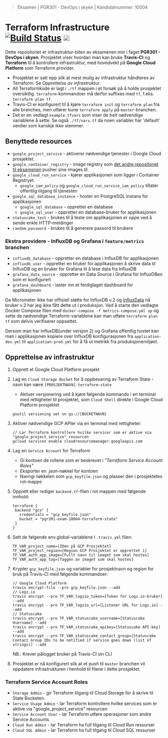 > Eksamen | PGR301 - DevOps i skyen | Kandidatnummer: 10004
# Terraform Infrastructure [![Build Status](https://travis-ci.com/eolseng/pgr301-exam-infrastructure.svg?branch=master)](https://travis-ci.com/eolseng/pgr301-exam-infrastructure) <a href="https://www.statuscake.com" title="Website Uptime Monitoring"><img src="https://app.statuscake.com/button/index.php?Track=5750635&Days=1&Design=1" height="20" /></a>

Dette repositoriet er infrastruktur-biten av eksamenen min i faget **PGR301 - DevOps i skyen**.
Prosjektet viser hvordan man kan bruke **Travis-CI** og **Terraform** til å kontrollere infrastruktur, med hovedvekt på **Google Cloud Platform** som Terraform provider.

* Prosjektet er satt opp slik at mest mulig av infrastruktur håndteres av Terraform. Se *Opprettelse av infrastruktur*.
* All Terraformkode er lagt i `./tf` mappen i et forsøk på å holde prosjektet oversiktlig. `terraform`-kommandoer må derfor suffixes med `tf`, f.eks. `terraform plan tf`.
* Travis-CI er konfigurert til å kjøre `terraform init` og `terraform plan` fra alle branches, men utfører kune `terraform apply` på `master`-branchen.
* Det er en vedlagt `example.tfvars` som viser de helt nødvendige variablene å sette. Se også `./tf/vars.tf` da noen variabler har 'default' verdier som kanskje ikke stemmer.

## Benyttede resources
* `google_project_service` - aktiverer nødvendige tjenester i Google Cloud prosjektet.
* `google_container_registry` - image registry som [det andre repositoriet til eksamenen](https://github.com/eolseng/pgr301-exam-auth) pusher sine images til. 
* `google_cloud_run_service` - kjører applikasjonen som ligger i Container Registryet.
    * `google_iam_policy` og `google_cloud_run_service_iam_policy` tillater offentlig tilgang til tjenesten
* `google_sql_database_instance` - hoster en PostgreSQL instans for applikasjonen
    * `google_sql_database` - oppretter en database
    * `google_sql_user` - oppretter en database-bruker for applikasjonen
* `statuscake_test` - brukes til å teste om applikasjonen er oppe ved å sende enkle HTTP-meldinger
* `random_password` - brukes til å generere passord til brukere
### Ekstra providere - InfluxDB og Grafana i `feature/metrics` branchen
* `influxdb_database` - oppretter en database i InfluxDB for applikasjonen
* `influxdb_user` - oppretter en bruker for applikasjonen å skrive data til InfluxDB og en bruker for Grafana til å lese data fra InfluxDB
* `grafana_data_source` - oppretter en Data Source i Grafana for InfluxDBen som er konfigurert
* `grafana_dashboard` - laster inn et ferdiglaget dashboard for applikasjonen

Da Micrometer ikke har offisiell støtte for InfluxDB v.2 og [InfluxData](https://www.influxdata.com/) nå bruker v.2 har jeg ikke fått dette ut i produksjon.
Ved å starte den vedlagte Docker Compose filen med `docker-compose -f metrics-compose.yml up` og sette de nødvendige Terraform-variablene kan man utføre `terraform plan tf` som delvis verifiserer oppsettet.

Dersom man har InfluxDB(under versjon 2) og Grafana offentlig hostet kan man i applikasjonen kopiere over InfluxDB konfigurasjonen fra `application-dev.yml` til `application-prod.yml` for å få ut metrikk fra produksjonemiljøet.  

## Opprettelse av infrastruktur
1. Opprett et Google Cloud Platform prosjekt
2. Lag en `Cloud Storage Bucket` for å oppbevaring av Terraform State - navn kan være `[PROSJEKTNAVN]-terraform-state`
    * Aktiver versjonering ved å kjøre følgende kommando i en terminal med rettigheter til prosjektet, som `Cloud Shell` direkte i Google Cloud Platform prosjektet
    ```
    gsutil versioning set on gs://[BUCKETNAVN]
    ```
3. Aktiver nødvendige GCP APIer via en terminal med rettigheter:
    ```
   // Lar Terraform kontrollere hvilke servicer som er aktive via "google_project_service" resourcen
    gcloud services enable cloudresourcemanager.googleapis.com
    ```
4. Lag en `Service Account` for Terraform
    * Gi kontoen de rollene som er beskrevet i _"Terraform Service Account Roles"_
    * Eksporter en .json-nøkkel for kontoen
    * Navngi nøkkelen som `gcp_keyfile.json` og plasser den i prosjektetes rot-mappe
    
5. Opprett eller rediger `backend.tf`-filen i rot mappen med følgende innhold:
    ```
   terraform {
     backend "gcs" {
       credentials = "gcp_keyfile.json"
       bucket = "pgr301-exam-10004-terraform-state"
     }
   }
   ```
6. Sett de følgende env.global-variablene i `.travis.yml` filen.
    ```
    TF_VAR_project_name=[IDen på GCP Prosjektet]
    TF_VAR_project_region=[Region GCP Prosjektet er opprettet i]
    TF_VAR_auth_app_image=[Fullt navn til imaget som skal hostes]
    TF_VAR_auth_app_tag=[Taggen av imaget som skal hostes]
    ```
7. Krypter `gcp_keyfile.json` og variabler for prosjektnavn og region for bruk på Travis-CI med følgende kommandoer:
    ```
   // Google Cloud Platform
   travis encrypt-file --pro gcp_keyfile.json --add
   // Logz.io
   travis encrypt --pro TF_VAR_logzio_token=[Token for Logz.io-bruker] --add
   travis encrypt --pro TF_VAR_logzio_url=[Listener URL for Logz.io] --add
   // Statuscake
   travis encrypt --pro TF_VAR_statuscake_username=[Statuscake Username] --add
   travis encrypt --pro TF_VAR_statuscake_apikey=[Statuscake API-key] --add
   travis encrypt --pro TF_VAR_statuscake_contact_group=[Statuscake Contact Group IDs to be notified if service goes down (list of strings)] --add
    ```
    NB.: Krever pålogget bruker på Travis-CI sin CLI

8. Prosjektet er nå konfigurert slik at et push til `master` branchen vil oppdatere infrastrukturen i henhold til filene i dette prosjektet.

### Terraform Service Account Roles
* `Storage Admin` - gir Terraform tilgang til Cloud Storage for å skrive til State Bucketen.
* `Service Usage Admin` - lar Terraform kontrollere hvilke services som er aktive via "google_project_service" resourcen
* `Service Account User` - lar Terraform utføre operasjoner som andre Service Accounts
* `Cloud Run Admin` - lar Terraform ha full tilgang til Cloud Run ressurser
* `Cloud SQL Admin` - lar Terraform ha full tilgang til Cloud SQL ressurser
